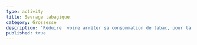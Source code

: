 ```yaml
---
type: activity
title: Sevrage tabagique
category: Grossesse
description: "Réduire  voire arrêter sa consommation de tabac, pour la grossesse et plus longtemps… Comment être aidée, soutenue dans ce beau projet?"
published: true
---
```




